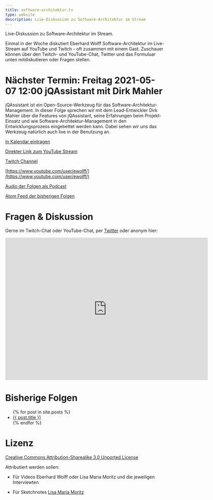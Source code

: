 ```yaml
---
title: software-architektur.tv
type: website
description: Live-Diskussion zu Software-Architektur im Stream
---
```


Live-Diskussion zu Software-Architektur im Stream. 

Einmal in der Woche diskutiert Eberhard Wolff Software-Architektur im
Live-Stream auf YouTube und Twitch - oft zusammen mit einem
Gast. Zuschauer können über den Twitch- und YouTube-Chat, Twitter und
das Formuluar unten mitdiskutieren oder Fragen
stellen. 

# Nächster Termin: Freitag 2021-05-07 12:00 jQAssistant mit Dirk Mahler

jQAssistant ist ein Open-Source-Werkzeug für das
Software-Architektur-Management. In dieser Folge sprechen wir mit dem
Lead-Entwickler Dirk Mahler über die Features von jQAssistant, seine
Erfahrungen beim Projekt-Einsatz und wie
Software-Architektur-Management in den Entwicklungsprozess eingebettet
werden kann. Dabei sehen wir uns das Werkzeug natürlich auch live in
der Benutzung an.

[In Kalendar eintragen](termin.ics)

[Direkter Link zum YouTube Stream](https://www.youtube.com/watch?v=XHd3OICJHs0)

<!-- <center> -->
<!-- <div aclass="embed-container"> <iframe width="560" height="315" -->
<!-- src="https://www.youtube-nocookie.com/embed/ktKTMtDGOgw" -->
<!-- frameborder="0" allow="accelerometer; autoplay; clipboard-write; -->
<!-- encrypted-media; gyroscope; picture-in-picture" -->
<!-- allowfullscreen></iframe> </div> -->
<!-- </center> -->

[Twitch Channel](https://www.twitch.tv/ebrwolff)

[https://www.youtube.com/user/ewolff/](https://www.youtube.com/user/ewolff/)

[Audio der Folgen als Podcast](podcast.html)

[Atom Feed der bisherigen Folgen](feed.xml)

# Fragen & Diskussion

Gerne im Twitch-Chat oder YouTube-Chat, per [Twitter](https://twitter.com/ewolff) oder anonym
hier:

<div class="embed-container">
<div class="ratio4x3">
<iframe
src="https://docs.google.com/forms/d/e/1FAIpQLSf0xIZkNG_wRJ0IiobVcO3Z-q3dQMcwYTww0wgiWCupZCKM4A/viewform?embedded=true"
width="640" height="450" frameborder="0" marginheight="0"
marginwidth="0">Loading…</iframe>
</div>
</div>

# Bisherige Folgen

<ul>
{% for post in site.posts %}
   <li>
   <a href="{{ post.url }}">{{ post.title }}</a>
   </li>
{% endfor %}
</ul>

# Lizenz

[Creative Commons Attribution-Sharealike 3.0 Unported
License](http://creativecommons.org/licenses/by-sa/3.0/)

Attributiert werden sollen:

* Für Videos Eberhard Wolff oder Lisa Maria Moritz und die jeweiligen Interviewten

* Für Sketchnotes [Lisa Maria Moritz](https://twitter.com/Teapot4181)
